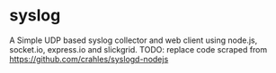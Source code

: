 syslog
======

A Simple UDP based syslog collector and web client using node.js, socket.io, express.io and slickgrid. TODO: replace code scraped from https://github.com/crahles/syslogd-nodejs
